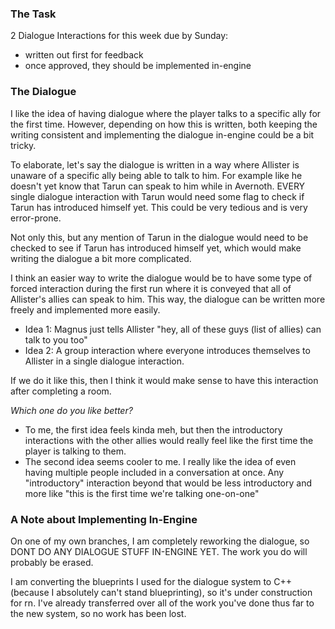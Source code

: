 
### The Task

2 Dialogue Interactions for this week due by Sunday:
- written out first for feedback
- once approved, they should be implemented in-engine

### The Dialogue

I like the idea of having dialogue where the player talks to a specific ally for the first time. However, depending on how this is written, both keeping the writing consistent and implementing the dialogue in-engine could be a bit tricky.

To elaborate, let's say the dialogue is written in a way where Allister is unaware of a specific ally being able to talk to him. For example like he doesn't yet know that Tarun can speak to him while in Avernoth. EVERY single dialogue interaction with Tarun would need some flag to check if Tarun has introduced himself yet. This could be very tedious and is very error-prone.

Not only this, but any mention of Tarun in the dialogue would need to be checked to see if Tarun has introduced himself yet, which would make writing the dialogue a bit more complicated.

I think an easier way to write the dialogue would be to have some type of forced interaction during the first run where it is conveyed that all of Allister's allies can speak to him. This way, the dialogue can be written more freely and implemented more easily.
- Idea 1: Magnus just tells Allister "hey, all of these guys (list of allies) can talk to you too"
- Idea 2: A group interaction where everyone introduces themselves to Allister in a single dialogue interaction.

If we do it like this, then I think it would make sense to have this interaction after completing a room.

*Which one do you like better?*
- To me, the first idea feels kinda meh, but then the introductory interactions with the other allies would really feel like the first time the player is talking to them.
- The second idea seems cooler to me. I really like the idea of even having multiple people included in a conversation at once. Any "introductory" interaction beyond that would be less introductory and more like "this is the first time we're talking one-on-one"

### A Note about Implementing In-Engine

On one of my own branches, I am completely reworking the dialogue, so DONT DO ANY DIALOGUE STUFF IN-ENGINE YET. The work you do will probably be erased.

I am converting the blueprints I used for the dialogue system to C++ (because I absolutely can't stand blueprinting), so it's under construction for rn. I've already transferred over all of the work you've done thus far to the new system, so no work has been lost.
